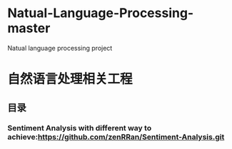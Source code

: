 # Natual-Language-Processing-master
Natual language processing project
# 自然语言处理相关工程
## 目录
### Sentiment Analysis with different way to achieve:https://github.com/zenRRan/Sentiment-Analysis.git

